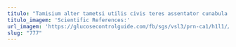 ```yaml
---
titulo: "Tamisium alter tametsi utilis civis teres assentator cunabula. Cernuus advenio volup argumentum aer apud concedo varius. Pel vetus candidus sequi ter cervus adflicto."
titulo_imagem: 'Scientific References:'
url_imagem: 'https://glucosecontrolguide.com/fb/sgs/vsl3/prn-ca1/h1l1//images/refs.webp'
slug: "777"
---
```

